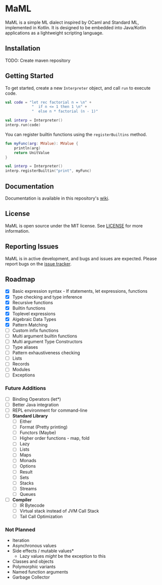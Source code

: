 # MaML

MaML is a simple ML dialect inspired by OCaml and Standard ML, implemented in Kotlin. 
It is designed to be embedded into Java/Kotlin applications as a lightweight scripting language.

## Installation

TODO: Create maven repository

## Getting Started

To get started, create a new `Interpreter` object, and call `run` to execute code.

```kotlin
val code = "let rec factorial n = \n" +
            "  if n <= 1 then 1 \n" +
            "  else n * factorial (n - 1)"

val interp = Interpreter()
interp.run(code)
```

You can register builtin functions using the `registerBuiltins` method.

```kotlin
fun myFunc(arg: MValue): MValue {
    println(arg)
    return UnitValue
}

val interp = Interpreter()
interp.registerBuiltin("print", myFunc)
```

## Documentation

Documentation is available in this repository's [wiki](https://github.com/vertexcubed/MaML/wiki).

## License

MaML is open source under the MIT license. See [LICENSE](https://github.com/vertexcubed/MaML/blob/main/LICENSE) for more information.

## Reporting Issues

MaML is in active development, and bugs and issues are expected. Please report bugs on the [issue tracker](https://github.com/vertexcubed/MaML/issues).

## Roadmap

- [x] Basic expression syntax - If statements, let expressions, functions
- [x] Type checking and type inference
- [x] Recursive functions
- [x] Builtin functions
- [x] Toplevel expressions
- [x] Algebraic Data Types
- [x] Pattern Matching
- [ ] Custom infix functions
- [ ] Multi argument builtin functions
- [ ] Multi argument Type Constructors
- [ ] Type aliases
- [ ] Pattern exhaustiveness checking
- [ ] Lists
- [ ] Records
- [ ] Modules
- [ ] Exceptions

### Future Additions

- [ ] Binding Operators (let*)  
- [ ] Better Java integration
- [ ] REPL environment for command-line
- [ ] **Standard Library**
  - [ ] Either
  - [ ] Format (Pretty printing)
  - [ ] Functors (Maybe)
  - [ ] Higher order functions - map, fold
  - [ ] Lazy
  - [ ] Lists
  - [ ] Maps
  - [ ] Monads
  - [ ] Options
  - [ ] Result
  - [ ] Sets
  - [ ] Stacks
  - [ ] Streams
  - [ ] Queues
- [ ] **Compiler**
  - [ ] IR Bytecode
  - [ ] Virtual stack instead of JVM Call Stack
  - [ ] Tail Call Optimization

### Not Planned

- Iteration
- Asynchronous values
- Side effects / mutable values*
  - Lazy values *might* be the exception to this
- Classes and objects
- Polymorphic variants
- Named function arguments
- Garbage Collector
